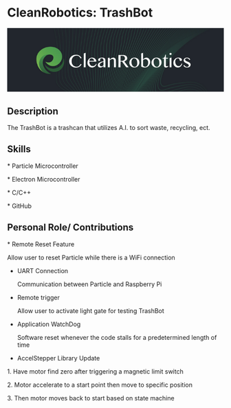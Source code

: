 <h1>CleanRobotics: TrashBot</h1>
<p><img src="CleanRobotics Logo.PNG" alt="foo" /></p>

<h2> Description</h2>
<p> The TrashBot is a trashcan that utilizes A.I. to sort waste, recycling, ect. <p>

<h2> Skills </h2>
<p>* Particle Microcontroller</p>
<p>* Electron Microcontroller</p>
<p>* C/C++ </p>
<p>* GitHub </p>

<h2> Personal Role/ Contributions</h2>
* Remote Reset Feature
  <p>Allow user to reset Particle while there is a WiFi connection<p>
  
* UART Connection
  <p>Communication between Particle and Raspberry Pi<p>

* Remote trigger
    <p> Allow user to activate light gate for testing TrashBot<p>
  
* Application WatchDog
    <p>Software reset whenever the code stalls for a predetermined length of time<p>
  
* AccelStepper Library Update
<p> 1. Have motor find zero after triggering a magnetic limit switch</p>
<p> 2. Motor accelerate to a start point then move to specific position <p>
<p> 3. Then motor moves back to start based on state machine</p>
